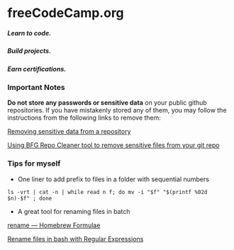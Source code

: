 # freeCodeCamp.org

##### Learn to code.

##### Build projects.

##### Earn certifications.

### Important Notes

**Do not store any passwords or sensitive data** on your public github repositories. If you have mistakenly stored any of them, you may follow the instructions from the following links to remove them:

[Removing sensitive data from a repository](https://help.github.com/en/github/authenticating-to-github/removing-sensitive-data-from-a-repository)

[Using BFG Repo Cleaner tool to remove sensitive files from your git repo](https://github.com/IBM/BluePic/wiki/Using-BFG-Repo-Cleaner-tool-to-remove-sensitive-files-from-your-git-repo)


### Tips for myself

+ One liner to add prefix to files in a folder with sequential numbers
```
ls -vrt | cat -n | while read n f; do mv -i "$f" "$(printf %02d $n)-$f" ; done
```

+ A great tool for renaming files in batch

[rename — Homebrew Formulae](https://formulae.brew.sh/formula/rename)

[Rename files in bash with Regular Expressions](https://swapps.com/blog/rename-files-in-bash-with-regular-expresions/)
